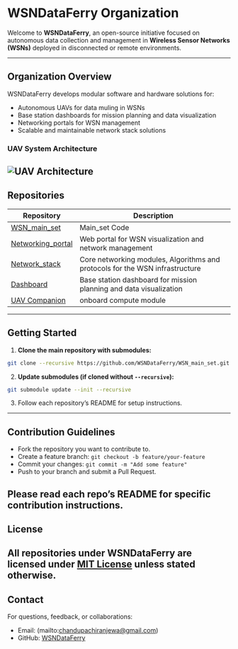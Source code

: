 # WSNDataFerry Organization

Welcome to **WSNDataFerry**, an open-source initiative focused on autonomous data collection and management in **Wireless Sensor Networks (WSNs)** deployed in disconnected or remote environments.

---

## Organization Overview

WSNDataFerry develops modular software and hardware solutions for:

- Autonomous UAVs for data muling in WSNs
- Base station dashboards for mission planning and data visualization
- Networking portals for WSN management
- Scalable and maintainable network stack solutions
### UAV System Architecture
![UAV Architecture](assets/uav_diagram.png)
---

## Repositories

| Repository | Description |
|------------|-------------|
| [WSN_main_set](https://github.com/WSNDataFerry/WSN_main_set) | Main_set Code |
| [Networking_portal](https://github.com/WSNDataFerry/Networking_portal) | Web portal for WSN visualization and network management |
| [Network_stack](https://github.com/WSNDataFerry/Network_stack) | Core networking modules, Algorithms and protocols for the WSN infrastructure |
| [Dashboard](https://github.com/WSNDataFerry/Basestation-Dashboard) | Base station dashboard for mission planning and data visualization |
| [UAV Companion](https://github.com/WSNDataFerry/uav_companion) | onboard compute module |

---

## Getting Started

1. **Clone the main repository with submodules:**

```bash
git clone --recursive https://github.com/WSNDataFerry/WSN_main_set.git
````

2. **Update submodules (if cloned without `--recursive`):**

```bash
git submodule update --init --recursive
```
3. Follow each repository’s README for setup instructions.
---

## Contribution Guidelines

* Fork the repository you want to contribute to.
* Create a feature branch: `git checkout -b feature/your-feature`
* Commit your changes: `git commit -m "Add some feature"`
* Push to your branch and submit a Pull Request.

Please read each repo’s README for specific contribution instructions.
---

## License
All repositories under **WSNDataFerry** are licensed under [MIT License](LICENSE) unless stated otherwise.
---

## Contact
For questions, feedback, or collaborations:
* Email: (mailto:chandupachiranjewa@gmail.com)
* GitHub: [WSNDataFerry](https://github.com/WSNDataFerry)
